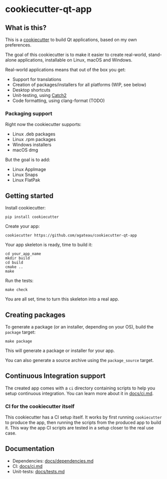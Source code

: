# cookiecutter-qt-app

## What is this?

This is a [cookiecutter][] to build Qt applications, based on my own preferences.

[cookiecutter]: https://github.com/audreyr/cookiecutter

The goal of this cookiecutter is to make it easier to create real-world, stand-alone applications, installable on Linux, macOS and Windows.

Real-world applications means that out of the box you get:

- Support for translations
- Creation of packages/installers for all platforms (WIP, see below)
- Desktop shortcuts
- Unit-testing, using [Catch2][]
- Code formatting, using clang-format (TODO)

[Catch2]: https://github.com/catchorg/Catch2

### Packaging support

Right now the cookiecutter supports:

- Linux .deb packages
- Linux .rpm packages
- Windows installers
- macOS dmg

But the goal is to add:

- Linux AppImage
- Linux Snaps
- Linux FlatPak

## Getting started

Install cookiecutter:

```
pip install cookiecutter
```

Create your app:

```
cookiecutter https://github.com/agateau/cookiecutter-qt-app
```

Your app skeleton is ready, time to build it:

```
cd your_app_name
mkdir build
cd build
cmake ..
make
```

Run the tests:

```
make check
```

You are all set, time to turn this skeleton into a real app.

## Creating packages

To generate a package (or an installer, depending on your OS), build the `package` target:

```
make package
```

This will generate a package or installer for your app.

You can also generate a source archive using the `package_source` target.

## Continuous Integration support

The created app comes with a `ci` directory containing scripts to help you setup continuous integration. You can learn more about it in [docs/ci.md](docs/ci.md).

### CI for the cookiecutter itself

This cookiecutter has a CI setup itself. It works by first running `cookiecutter` to produce the app, then running the scripts from the produced app to build it. This way the app CI scripts are tested in a setup closer to the real use case.

## Documentation

- Dependencies: [docs/dependencies.md](docs/dependencies.md)
- CI: [docs/ci.md](docs/ci.md)
- Unit-tests: [docs/tests.md](docs/tests.md)
